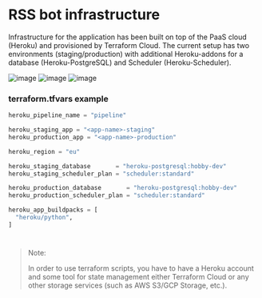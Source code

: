 # RSS bot infrastructure
Infrastructure for the application has been built on top of the PaaS cloud (Heroku) and provisioned by Terraform Cloud. The current setup has two environments (staging/production) with additional Heroku-addons for a database (Heroku-PostgreSQL) and Scheduler (Heroku-Scheduler).

![image](https://user-images.githubusercontent.com/12199867/101882427-2792d700-3b96-11eb-9650-65a5b05dda42.png)
![image](https://user-images.githubusercontent.com/12199867/101882368-177af780-3b96-11eb-9a03-b12803a934e2.png)
![image](https://user-images.githubusercontent.com/12199867/102593988-ec545300-4115-11eb-833d-32378af2816d.png)


### terraform.tfvars example
```tf
heroku_pipeline_name = "pipeline"

heroku_staging_app = "<app-name>-staging"
heroku_production_app = "<app-name>-production"

heroku_region = "eu"

heroku_staging_database       = "heroku-postgresql:hobby-dev"
heroku_staging_scheduler_plan = "scheduler:standard"

heroku_production_database       = "heroku-postgresql:hobby-dev"
heroku_production_scheduler_plan = "scheduler:standard"

heroku_app_buildpacks = [
  "heroku/python",
]
```


#
> Note:
>
> In order to use terraform scripts, you have to have a Heroku account and some tool for state management either Terraform Cloud or any other storage services (such as AWS S3/GCP Storage, etc.).